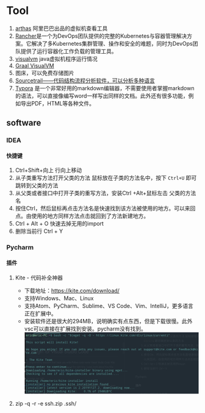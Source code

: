 # Tool

1. [arthas](https://gitee.com/arthas/arthas) 阿里巴巴出品的虚拟机查看工具
1. [Rancher](https://www.rancher.cn/)是一个为DevOps团队提供的完整的Kubernetes与容器管理解决方案。它解决了多Kubernetes集群管理、操作和安全的难题，同时为DevOps团队提供了运行容器化工作负载的管理工具。
1. [visualvm](https://visualvm.github.io/
) java虚拟机程序运行情况
1. [Graal VisualVM](https://visualvm.github.io/graal.html)
1. 图床，可以免费存储图片
1. [Sourcetrail——代码结构流程分析软件，可以分析多种语言](https://github.com/CoatiSoftware/Sourcetrail/releases)
1. [Typora](https://typora.io/) 是一个非常好用的markdown编辑器，不需要使用者掌握markdown的语法，可以直接像编写word一样写出同样的文档。此外还有很多功能，例如导出PDF，HTML等各种文件。





## software

### IDEA

#### 快捷键
1. Ctrl+Shift+向上 行向上移动
1. 从子类重写方法打开父类的方法  鼠标放在子类的方法名中，按下 `Ctrl+U` 即可跳转到父类的方法
1. 从父类或者接口中打开子类的重写方法，安装Ctrl +Alt+鼠标左击 父类的方法名
1. 按住Ctrl，然后鼠标再点击方法名是快速找到该方法被使用的地方。可以来回点。由使用的地方同样方法点击就回到了方法新建地方。
1. Ctrl + Alt + O 快速去掉无用的import
1. 删除当前行 Ctrl + Y

### Pycharm

#### 插件
1. Kite - 代码补全神器
   * 下载地址：https://kite.com/download/
   * 支持Windows、Mac、Linux
   * 支持Atom、PyCharm、Sublime、VS Code、Vim、IntelliJ，更多语言正在扩展中。
   * 安装软件还是很大的294MB，说明确实有点东西，但是下载很慢。此外vsc可以直接在扩展找到安装。pycharm没有找到。
   ![](./img/kite.png)


1.  zip -q -r -e ssh.zip .ssh/
